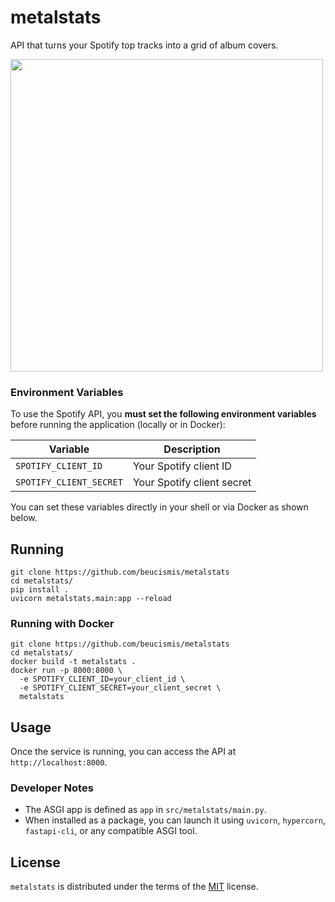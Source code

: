 # metalstats

API that turns your Spotify top tracks into a grid of album covers.

<img height="500" src="https://github.com/user-attachments/assets/37e7fbc3-63e1-4e98-8220-bede52bf8d40" />

### Environment Variables

To use the Spotify API, you **must set the following environment variables** before running the application (locally or in Docker):

| Variable                | Description                  |
|-------------------------|------------------------------|
| `SPOTIFY_CLIENT_ID`     | Your Spotify client ID       |
| `SPOTIFY_CLIENT_SECRET` | Your Spotify client secret   |

You can set these variables directly in your shell or via Docker as shown below.

## Running

```
git clone https://github.com/beucismis/metalstats
cd metalstats/
pip install .
uvicorn metalstats.main:app --reload
```

### Running with Docker

```
git clone https://github.com/beucismis/metalstats
cd metalstats/
docker build -t metalstats .
docker run -p 8000:8000 \
  -e SPOTIFY_CLIENT_ID=your_client_id \
  -e SPOTIFY_CLIENT_SECRET=your_client_secret \
  metalstats
```

## Usage

Once the service is running, you can access the API at `http://localhost:8000`.

### Developer Notes

- The ASGI app is defined as `app` in `src/metalstats/main.py`.
- When installed as a package, you can launch it using `uvicorn`, `hypercorn`, `fastapi-cli`, or any compatible ASGI tool.

## License

`metalstats` is distributed under the terms of the [MIT](LICENSE.txt) license.
